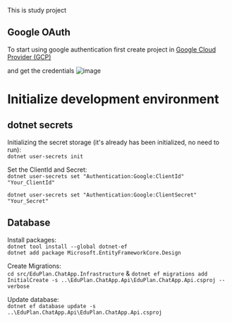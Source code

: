 This is study project

## Google OAuth
To start using google authentication first create project in [Google Cloud Provider (GCP)](https://console.cloud.google.com/)

and get the credentials
![image](https://user-images.githubusercontent.com/14952031/177108480-650550da-a354-4f3b-8e95-28f0dc888532.png)


# Initialize development environment
## dotnet secrets

Initializing the secret storage (it's already has been initialized, no need to run):  
```dotnet user-secrets init```

Set the ClientId and Secret:  
```dotnet user-secrets set "Authentication:Google:ClientId" "Your_ClientId"```

```dotnet user-secrets set "Authentication:Google:ClientSecret" "Your_Secret"```

## Database
Install packages:  
`dotnet tool install --global dotnet-ef`  
`dotnet add package Microsoft.EntityFrameworkCore.Design`

Create Migrations:  
`cd src/EduPlan.ChatApp.Infrastructure` & `dotnet ef migrations add InitialCreate -s ..\EduPlan.ChatApp.Api\EduPlan.ChatApp.Api.csproj --verbose`

Update database:  
`dotnet ef database update -s ..\EduPlan.ChatApp.Api\EduPlan.ChatApp.Api.csproj`
